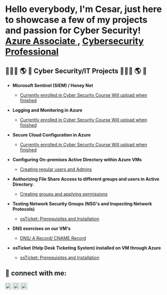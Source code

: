 <h1> Hello everybody, I'm Cesar, just here to showcase a few of my projects and passion for Cyber Security! <br/><a href="https://github.com/cesarias">Azure Associate </a>, <a href="https://www.linkedin.com/in/cesar-arias-4b4859270/">Cybersecurity Professional</a>


<h2>👨🏻‍💻 🌎 🔐 Cyber Security/IT Projects 👨🏻‍💻 🌎 🔐 </h2>

- <b> Microsoft Sentinel (SIEM) / Honey Net </b>
  - [Currently enrolled in Cyber Security Course Will upload when finished](https://github.com/cesarias/Honey_Net)
  
- <b> Logging and Monitoring in Azure </b>
  - [Currently enrolled in Cyber Security Course Will upload when finished](https://github.com/cesarias/Logging)
  
- <b> Secure Cloud Configuration in Azure </b>
  - [Currently enrolled in Cyber Security Course Will upload when finished](https://github.com/cesarias/Secure_Cloud)
  
- <b> Configuring On-premises Active Directory within Azure VMs </b>
  - [Creating regular users and Admins](https://github.com/cesarias/Active_Directory)
  
- <b> Authorizing File Share Access to different groups and users in Active Directory. </b>
  - [Creating groups and applying permissions ](https://github.com/cesarias/File_Shares)
  
- <b> Testing Network Security Groups (NSG's and Inspecting Network Protocols) </b>
  - [osTicket: Prerequisites and Installation](https://github.com/cesarias/Protocols)
  
- <b> DNS exercises on our VM's </b>
  - [DNS/ A Record/ CNAME Record](https://github.com/cesarias/DNS)
  
- <b> osTicket (Help Desk Ticketing System) installed on VM through Azure </b>
  - [osTicket: Prerequisites and Installation](https://github.com/cesarias/os-ticket)

<h2> 📲 connect with me:</h2>
  
[<img align="left" alt="Cesar | Twitter" width="22px" src="https://cdn.jsdelivr.net/npm/simple-icons@v3/icons/twitter.svg" />][twitter]
[<img align="left" alt="Cesar | LinkedIn" width="22px" src="https://cdn.jsdelivr.net/npm/simple-icons@v3/icons/linkedin.svg" />][linkedin]
[<img align="left" alt="Cesar | Instagram" width="22px" src="https://cdn.jsdelivr.net/npm/simple-icons@v3/icons/instagram.svg" />][instagram]

[twitter]: https://twitter.com/agent_czr
[instagram]: https://www.instagram.com/Josh
[linkedin]: https://linkedin.com//in/cesar-arias-czr/
